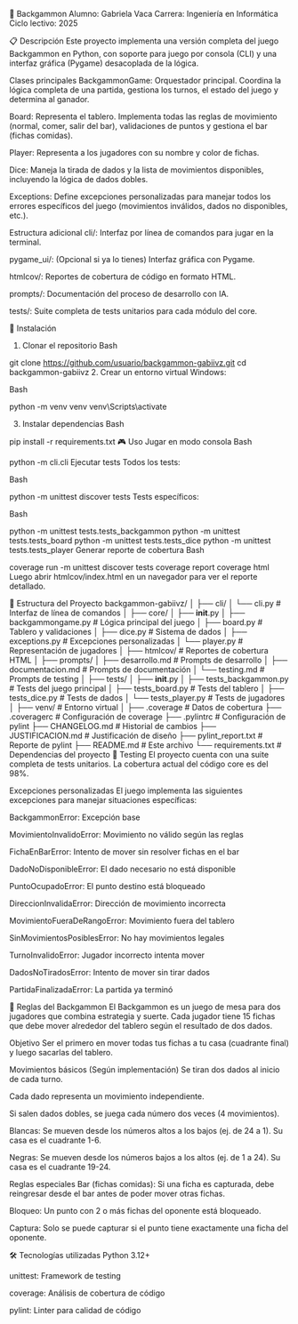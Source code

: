 🎲 Backgammon
Alumno: Gabriela Vaca Carrera: Ingeniería en Informática Ciclo lectivo: 2025

📋 Descripción
Este proyecto implementa una versión completa del juego Backgammon en Python, con soporte para juego por consola (CLI) y una interfaz gráfica (Pygame) desacoplada de la lógica.

Clases principales
BackgammonGame: Orquestador principal. Coordina la lógica completa de una partida, gestiona los turnos, el estado del juego y determina al ganador.

Board: Representa el tablero. Implementa todas las reglas de movimiento (normal, comer, salir del bar), validaciones de puntos y gestiona el bar (fichas comidas).

Player: Representa a los jugadores con su nombre y color de fichas.

Dice: Maneja la tirada de dados y la lista de movimientos disponibles, incluyendo la lógica de dados dobles.

Exceptions: Define excepciones personalizadas para manejar todos los errores específicos del juego (movimientos inválidos, dados no disponibles, etc.).

Estructura adicional
cli/: Interfaz por línea de comandos para jugar en la terminal.

pygame_ui/: (Opcional si ya lo tienes) Interfaz gráfica con Pygame.

htmlcov/: Reportes de cobertura de código en formato HTML.

prompts/: Documentación del proceso de desarrollo con IA.

tests/: Suite completa de tests unitarios para cada módulo del core.

🚀 Instalación
1. Clonar el repositorio
Bash

git clone https://github.com/usuario/backgammon-gabiivz.git
cd backgammon-gabiivz
2. Crear un entorno virtual
Windows:

Bash

python -m venv venv
venv\Scripts\activate

3. Instalar dependencias
Bash

pip install -r requirements.txt
🎮 Uso
Jugar en modo consola
Bash

python -m cli.cli
Ejecutar tests
Todos los tests:

Bash

python -m unittest discover tests
Tests específicos:

Bash

python -m unittest tests.tests_backgammon
python -m unittest tests.tests_board
python -m unittest tests.tests_dice
python -m unittest tests.tests_player
Generar reporte de cobertura
Bash

coverage run -m unittest discover tests
coverage report
coverage html
Luego abrir htmlcov/index.html en un navegador para ver el reporte detallado.

📁 Estructura del Proyecto
backgammon-gabiivz/
│
├── cli/
│   └── cli.py                 # Interfaz de línea de comandos
│
├── core/
│   ├── __init__.py
│   ├── backgammongame.py      # Lógica principal del juego
│   ├── board.py               # Tablero y validaciones
│   ├── dice.py                # Sistema de dados
│   ├── exceptions.py          # Excepciones personalizadas
│   └── player.py              # Representación de jugadores
│
├── htmlcov/                   # Reportes de cobertura HTML
│
├── prompts/
│   ├── desarrollo.md          # Prompts de desarrollo
│   ├── documentacion.md       # Prompts de documentación
│   └── testing.md             # Prompts de testing
│
├── tests/
│   ├── __init__.py
│   ├── tests_backgammon.py    # Tests del juego principal
│   ├── tests_board.py         # Tests del tablero
│   ├── tests_dice.py          # Tests de dados
│   └── tests_player.py        # Tests de jugadores
│
├── venv/                      # Entorno virtual
│
├── .coverage                  # Datos de cobertura
├── .coveragerc                # Configuración de coverage
├── .pylintrc                  # Configuración de pylint
├── CHANGELOG.md               # Historial de cambios
├── JUSTIFICACION.md           # Justificación de diseño
├── pylint_report.txt          # Reporte de pylint
├── README.md                  # Este archivo
└── requirements.txt           # Dependencias del proyecto
🧪 Testing
El proyecto cuenta con una suite completa de tests unitarios. La cobertura actual del código core es del 98%.

Excepciones personalizadas
El juego implementa las siguientes excepciones para manejar situaciones específicas:

BackgammonError: Excepción base

MovimientoInvalidoError: Movimiento no válido según las reglas

FichaEnBarError: Intento de mover sin resolver fichas en el bar

DadoNoDisponibleError: El dado necesario no está disponible

PuntoOcupadoError: El punto destino está bloqueado

DireccionInvalidaError: Dirección de movimiento incorrecta

MovimientoFueraDeRangoError: Movimiento fuera del tablero

SinMovimientosPosiblesError: No hay movimientos legales

TurnoInvalidoError: Jugador incorrecto intenta mover

DadosNoTiradosError: Intento de mover sin tirar dados

PartidaFinalizadaError: La partida ya terminó

🎯 Reglas del Backgammon
El Backgammon es un juego de mesa para dos jugadores que combina estrategia y suerte. Cada jugador tiene 15 fichas que debe mover alrededor del tablero según el resultado de dos dados.

Objetivo
Ser el primero en mover todas tus fichas a tu casa (cuadrante final) y luego sacarlas del tablero.

Movimientos básicos (Según implementación)
Se tiran dos dados al inicio de cada turno.

Cada dado representa un movimiento independiente.

Si salen dados dobles, se juega cada número dos veces (4 movimientos).

Blancas: Se mueven desde los números altos a los bajos (ej. de 24 a 1). Su casa es el cuadrante 1-6.

Negras: Se mueven desde los números bajos a los altos (ej. de 1 a 24). Su casa es el cuadrante 19-24.

Reglas especiales
Bar (fichas comidas): Si una ficha es capturada, debe reingresar desde el bar antes de poder mover otras fichas.

Bloqueo: Un punto con 2 o más fichas del oponente está bloqueado.

Captura: Solo se puede capturar si el punto tiene exactamente una ficha del oponente.

🛠️ Tecnologías utilizadas
Python 3.12+

unittest: Framework de testing

coverage: Análisis de cobertura de código

pylint: Linter para calidad de código

